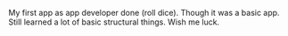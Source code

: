 My first app as app developer done (roll dice).
Though it was a basic app.
Still learned a lot of basic structural things.
Wish me luck.
